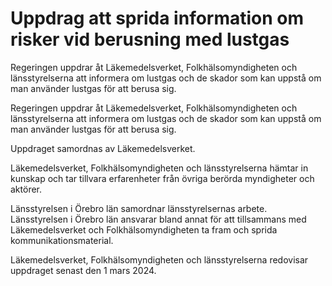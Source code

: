 # Uppdrag att sprida information om risker vid berusning med lustgas

Regeringen uppdrar åt Läkemedelsverket, Folkhälsomyndigheten och länsstyrelserna att informera om lustgas och de skador som kan uppstå om man använder lustgas för att berusa sig.

Regeringen uppdrar åt Läkemedelsverket, Folkhälsomyndigheten och länsstyrelserna att informera om lustgas och de skador som kan uppstå om man använder lustgas för att berusa sig.

Uppdraget samordnas av Läkemedelsverket.

Läkemedelsverket, Folkhälsomyndigheten och länsstyrelserna hämtar in kunskap och tar tillvara erfarenheter från övriga berörda myndigheter och aktörer.

Länsstyrelsen i Örebro län samordnar länsstyrelsernas arbete. Länsstyrelsen i Örebro län ansvarar bland annat för att tillsammans med Läkemedelsverket och Folkhälsomyndigheten ta fram och sprida kommunikationsmaterial.

Läkemedelsverket, Folkhälsomyndigheten och länsstyrelserna redovisar uppdraget senast den 1 mars 2024.
